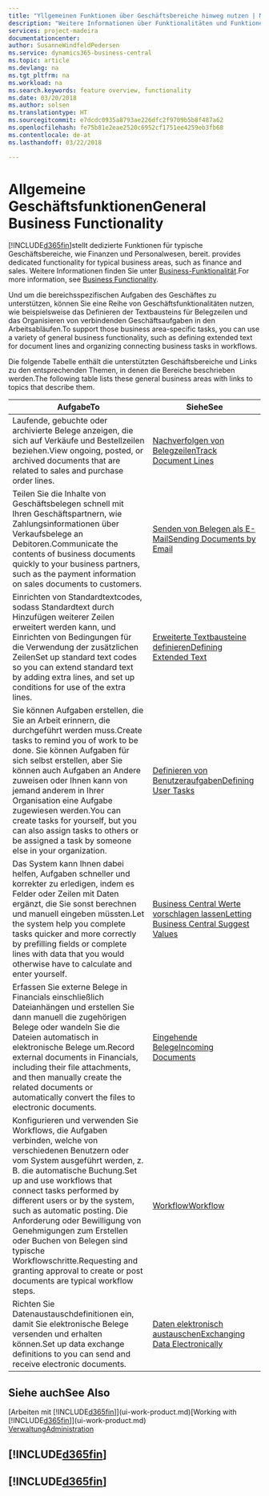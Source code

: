 ```yaml
---
title: "Yllgemeinen Funktionen über Geschäftsbereiche hinweg nutzen | Microsoft Docs"
description: "Weitere Informationen über Funktionalitäten und Funktionen, die über Geschäftsbereiche hinweg in Business Central verwendet werden."
services: project-madeira
documentationcenter: 
author: SusanneWindfeldPedersen
ms.service: dynamics365-business-central
ms.topic: article
ms.devlang: na
ms.tgt_pltfrm: na
ms.workload: na
ms.search.keywords: feature overview, functionality
ms.date: 03/20/2018
ms.author: solsen
ms.translationtype: HT
ms.sourcegitcommit: e7dcdc0935a8793ae226dfc2f9709b5b8f487a62
ms.openlocfilehash: fe75b81e2eae2520c6952cf1751ee4259eb3fb68
ms.contentlocale: de-at
ms.lasthandoff: 03/22/2018

---
```

# <a name="general-business-functionality"></a><span data-ttu-id="3f5e3-103">Allgemeine Geschäftsfunktionen</span><span class="sxs-lookup"><span data-stu-id="3f5e3-103">General Business Functionality</span></span>
[!INCLUDE[d365fin](includes/d365fin_md.md)]<span data-ttu-id="3f5e3-104">stellt dedizierte Funktionen für typische Geschäftsbereiche, wie Finanzen und Personalwesen, bereit.</span><span class="sxs-lookup"><span data-stu-id="3f5e3-104"> provides dedicated functionality for typical business areas, such as finance and sales.</span></span> <span data-ttu-id="3f5e3-105">Weitere Informationen finden Sie unter [Business-Funktionalität](across-business-functionality.md).</span><span class="sxs-lookup"><span data-stu-id="3f5e3-105">For more information, see [Business Functionality](across-business-functionality.md).</span></span>

<span data-ttu-id="3f5e3-106">Und um die bereichsspezifischen Aufgaben des Geschäftes zu unterstützen, können Sie eine Reihe von Geschäftsfunktionalitäten nutzen, wie beispielsweise das Definieren der Textbausteins für Belegzeilen und das Organisieren von verbindenden Geschäftsaufgaben in den Arbeitsabläufen.</span><span class="sxs-lookup"><span data-stu-id="3f5e3-106">To support those business area-specific tasks, you can use a variety of general business functionality, such as defining extended text for document lines and organizing connecting business tasks in workflows.</span></span>

<span data-ttu-id="3f5e3-107">Die folgende Tabelle enthält die unterstützten Geschäftsbereiche und Links zu den entsprechenden Themen, in denen die Bereiche beschrieben werden.</span><span class="sxs-lookup"><span data-stu-id="3f5e3-107">The following table lists these general business areas with links to topics that describe them.</span></span>

| <span data-ttu-id="3f5e3-108">Aufgabe</span><span class="sxs-lookup"><span data-stu-id="3f5e3-108">To</span></span> | <span data-ttu-id="3f5e3-109">Siehe</span><span class="sxs-lookup"><span data-stu-id="3f5e3-109">See</span></span> |
| --- | --- |
|<span data-ttu-id="3f5e3-110">Laufende, gebuchte oder archivierte Belege anzeigen, die sich auf Verkäufe und Bestellzeilen beziehen.</span><span class="sxs-lookup"><span data-stu-id="3f5e3-110">View ongoing, posted, or archived documents that are related to sales and purchase order lines.</span></span>|[<span data-ttu-id="3f5e3-111">Nachverfolgen von Belegzeilen</span><span class="sxs-lookup"><span data-stu-id="3f5e3-111">Track Document Lines</span></span>](across-how-to-track-document-lines.md)|
| <span data-ttu-id="3f5e3-112">Teilen Sie die Inhalte von Geschäftsbelegen schnell mit Ihren Geschäftspartnern, wie Zahlungsinformationen über Verkaufsbelege an Debitoren.</span><span class="sxs-lookup"><span data-stu-id="3f5e3-112">Communicate the contents of business documents quickly to your business partners, such as the payment information on sales documents to customers.</span></span> |[<span data-ttu-id="3f5e3-113">Senden von Belegen als E-Mail</span><span class="sxs-lookup"><span data-stu-id="3f5e3-113">Sending Documents by Email</span></span>](ui-how-send-documents-email.md) |
| <span data-ttu-id="3f5e3-114">Einrichten von Standardtextcodes, sodass Standardtext durch Hinzufügen weiterer Zeilen erweitert werden kann, und Einrichten von Bedingungen für die Verwendung der zusätzlichen Zeilen</span><span class="sxs-lookup"><span data-stu-id="3f5e3-114">Set up standard text codes so you can extend standard text by adding extra lines, and set up conditions for use of the extra lines.</span></span> |[<span data-ttu-id="3f5e3-115">Erweiterte Textbausteine definieren</span><span class="sxs-lookup"><span data-stu-id="3f5e3-115">Defining Extended Text</span></span>](ui-how-define-ext-text.md) |
|<span data-ttu-id="3f5e3-116">Sie können Aufgaben erstellen, die Sie an Arbeit erinnern, die durchgeführt werden muss.</span><span class="sxs-lookup"><span data-stu-id="3f5e3-116">Create tasks to remind you of work to be done.</span></span> <span data-ttu-id="3f5e3-117">Sie können Aufgaben für sich selbst erstellen, aber Sie können auch Aufgaben an Andere zuweisen oder Ihnen kann von jemand anderem in Ihrer Organisation eine Aufgabe zugewiesen werden.</span><span class="sxs-lookup"><span data-stu-id="3f5e3-117">You can create tasks for yourself, but you can also assign tasks to others or be assigned a task by someone else in your organization.</span></span>|[<span data-ttu-id="3f5e3-118">Definieren von Benutzeraufgaben</span><span class="sxs-lookup"><span data-stu-id="3f5e3-118">Defining User Tasks</span></span>](across-user-tasks.md)|
|<span data-ttu-id="3f5e3-119">Das System kann Ihnen dabei helfen, Aufgaben schneller und korrekter zu erledigen, indem es Felder oder Zeilen mit Daten ergänzt, die Sie sonst berechnen und manuell eingeben müssten.</span><span class="sxs-lookup"><span data-stu-id="3f5e3-119">Let the system help you complete tasks quicker and more correctly by prefilling fields or complete lines with data that you would otherwise have to calculate and enter yourself.</span></span>|[<span data-ttu-id="3f5e3-120">Business Central Werte vorschlagen lassen</span><span class="sxs-lookup"><span data-stu-id="3f5e3-120">Letting Business Central Suggest Values</span></span>](ui-let-system-suggest-values.md)|
|<span data-ttu-id="3f5e3-121">Erfassen Sie externe Belege in Financials einschließlich Dateianhängen und erstellen Sie dann manuell die zugehörigen Belege oder wandeln Sie die Dateien automatisch in elektronische Belege um.</span><span class="sxs-lookup"><span data-stu-id="3f5e3-121">Record external documents in Financials, including their file attachments, and then manually create the related documents or automatically convert the files to electronic documents.</span></span>|[<span data-ttu-id="3f5e3-122">Eingehende Belege</span><span class="sxs-lookup"><span data-stu-id="3f5e3-122">Incoming Documents</span></span>](across-income-documents.md)|
|<span data-ttu-id="3f5e3-123">Konfigurieren und verwenden Sie Workflows, die Aufgaben verbinden, welche von verschiedenen Benutzern oder vom System ausgeführt werden, z. B. die automatische Buchung.</span><span class="sxs-lookup"><span data-stu-id="3f5e3-123">Set up and use workflows that connect tasks performed by different users or by the system, such as automatic posting.</span></span> <span data-ttu-id="3f5e3-124">Die Anforderung oder Bewilligung von Genehmigungen zum Erstellen oder Buchen von Belegen sind typische Workflowschritte.</span><span class="sxs-lookup"><span data-stu-id="3f5e3-124">Requesting and granting approval to create or post documents are typical workflow steps.</span></span>|[<span data-ttu-id="3f5e3-125">Workflow</span><span class="sxs-lookup"><span data-stu-id="3f5e3-125">Workflow</span></span>](across-workflow.md)|
| <span data-ttu-id="3f5e3-126">Richten Sie Datenaustauschdefinitionen ein, damit Sie elektronische Belege versenden und erhalten können.</span><span class="sxs-lookup"><span data-stu-id="3f5e3-126">Set up data exchange definitions to you can send and receive electronic documents.</span></span> |[<span data-ttu-id="3f5e3-127">Daten elektronisch austauschen</span><span class="sxs-lookup"><span data-stu-id="3f5e3-127">Exchanging Data Electronically</span></span>](across-data-exchange.md) |

## <a name="see-also"></a><span data-ttu-id="3f5e3-128">Siehe auch</span><span class="sxs-lookup"><span data-stu-id="3f5e3-128">See Also</span></span>
<span data-ttu-id="3f5e3-129">[Arbeiten mit [!INCLUDE[d365fin](includes/d365fin_md.md)]](ui-work-product.md)</span><span class="sxs-lookup"><span data-stu-id="3f5e3-129">[Working with [!INCLUDE[d365fin](includes/d365fin_md.md)]](ui-work-product.md)</span></span>  
[<span data-ttu-id="3f5e3-130">Verwaltung</span><span class="sxs-lookup"><span data-stu-id="3f5e3-130">Administration</span></span>](admin-setup-and-administration.md)

## [!INCLUDE[d365fin](includes/free_trial_md.md)]  
## [!INCLUDE[d365fin](includes/training_link_md.md)]

